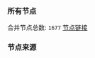 ### 所有节点
合并节点总数: `1677`
[节点链接](https://raw.githubusercontent.com/rzhy1/11/master/sub/sub_merge_base64.txt)

### 节点来源
